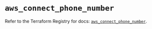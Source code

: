 # `aws_connect_phone_number`

Refer to the Terraform Registry for docs: [`aws_connect_phone_number`](https://registry.terraform.io/providers/hashicorp/aws/5.74.0/docs/resources/connect_phone_number).
